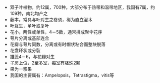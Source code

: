 * 双子叶植物，约12属，700种，大部分布于热带和温带地区，我国有7属，约109种，南北均产之
* 藤本，常具与叶对生之卷须，稀为直立灌木
* 叶互生，单叶或复叶
* 花小，两性或单性，4－5数，通常排成聚伞花序
* 萼片分离或基部连合
* 花瓣与萼片同数，分离或有时帽状粘合而整块脱落
* 花盘环状或分裂
* 雄蕊4－6，与花瓣对生
* 子房上位，2至多室，每室有胚珠2颗
* 果为一浆果
* 我国的主要属有：Ampelopsis，Tetrastigma，vitis等